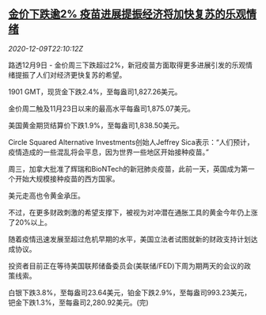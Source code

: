 <!--1607552594000-->
[金价下跌逾2% 疫苗进展提振经济将加快复苏的乐观情绪](https://cn.reuters.com/article/precious-metals-1209-wedn-idCNKBS28J33I)
------

<div><i>2020-12-09T22:10:12Z</i></div><p>路透12月9日 - 金价周三下跌超过2%，新冠疫苗方面取得更多进展引发的乐观情绪提振了人们对经济更快复苏的希望。</p><p>1901 GMT，现货金下跌2.4%，至每盎司1,827.26美元。</p><p>金价周二触及11月23日以来的最高水平每盎司1,875.07美元。</p><p>美国黄金期货结算价下跌1.9%，至每盎司1,838.50美元。</p><p>Circle Squared Alternative Investments创始人Jeffrey Sica表示：“人们预计，疫情造成的一些混乱将会平息，因为世界一些地区开始接种疫苗。”</p><p>周三，加拿大批准了辉瑞和BioNTech的新冠肺炎疫苗，此前一天，英国成为第一个开始大规模接种疫苗的西方国家。</p><p>美元走高也令黄金承压。</p><p>不过，在更多财政刺激的希望支撑下，被视为对冲潜在通胀工具的黄金今年仍上涨了20%以上。</p><p>随着疫情迅速发展至超过危机早期的水平，美国立法者试图就新的财政支持计划达成协议。</p><p>投资者目前正在等待美国联邦储备委员会(美联储/FED)下周为期两天的会议的政策线索。</p><p>白银下跌3.8%，至每盎司23.64美元，铂金下跌2.9%，至每盎司993.23美元，钯金下跌1.3%，至每盎司2,280.92美元。(完)</p>
